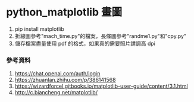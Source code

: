 # python_matplotlib 畫圖
1. pip install matplotlib
2. 折線圖參考"mach_time.py"的檔案，長條圖參考"randme1.py"和"cpy.py"
3. 儲存檔案盡量使用 pdf 的格式，如果真的需要照片請調高 dpi

### 參考資料
1. https://chat.openai.com/auth/login
2. https://zhuanlan.zhihu.com/p/386141568
3. https://wizardforcel.gitbooks.io/matplotlib-user-guide/content/3.1.html
4. http://c.biancheng.net/matplotlib/
 
